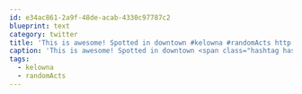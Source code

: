```yaml
---
id: e34ac861-2a9f-48de-acab-4330c97787c2
blueprint: text
category: twitter
title: 'This is awesome! Spotted in downtown #kelowna #randomActs http://twitpic.com/3lu8ua'
caption: 'This is awesome! Spotted in downtown <span class="hashtag hashtag_local">#<a href="http://tweettemp.darylchymko.ca/?tag=kelowna">kelowna</a> <span class="hashtag hashtag_local">#<a href="http://tweettemp.darylchymko.ca/?tag=randomacts">randomActs</a> http://twitpic.com/3lu8ua'
tags:
  - kelowna
  - randomActs
---
```

